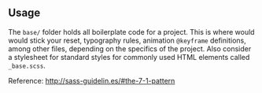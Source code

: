 ## Usage

The `base/` folder holds all boilerplate code for a project. This is where
would would stick your reset, typography rules, animation `@keyframe`
definitions, among other files, depending on the specifics of the project. Also consider a stylesheet for standard styles for commonly used HTML
elements called `_base.scss`.

Reference: http://sass-guidelin.es/#the-7-1-pattern
